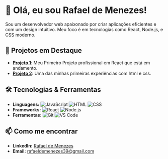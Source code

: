 # 👋 Olá, eu sou Rafael de Menezes!

Sou um desenvolvedor web apaixonado por criar aplicações eficientes e com um design intuitivo. Meu foco é em tecnologias como React, Node.js, e CSS moderno.

## 🚀 Projetos em Destaque

- **[Projeto 1](https://github.com/lugafaell/React_Project)**: Meu Primeiro Projeto profissional em React que está em andamento.
- **[Projeto 2](https://github.com/lugafaell/html-css-website)**: Uma das minhas primeiras experiências com html e css.

## 🛠️ Tecnologias & Ferramentas

- **Linguagens:** ![JavaScript](https://img.shields.io/badge/-JavaScript-F7DF1E?logo=javascript&logoColor=black) ![HTML](https://img.shields.io/badge/-HTML-E34F26?logo=html5&logoColor=white) ![CSS](https://img.shields.io/badge/-CSS-1572B6?logo=css3&logoColor=white)
- **Frameworks:** ![React](https://img.shields.io/badge/-React-61DAFB?logo=react&logoColor=black) ![Node.js](https://img.shields.io/badge/-Node.js-339933?logo=node.js&logoColor=white)
- **Ferramentas:** ![Git](https://img.shields.io/badge/-Git-F05032?logo=git&logoColor=white) ![VS Code](https://img.shields.io/badge/-VS%20Code-007ACC?logo=visual-studio-code&logoColor=white)

## 📫 Como me encontrar

- **LinkedIn:** [Rafael de Menezes](https://www.linkedin.com/in/rafamenezesga/)
- **Email:** [rafaeldemenezes39@gmail.com](mailto:rafaeldemenezes39@gmail.com)
